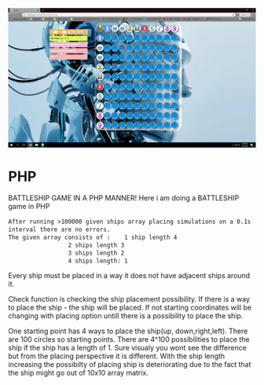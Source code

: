
<div align="center">
<img src="phpBattleshipGame.png" width="800" >
</div>

# PHP
 BATTLESHIP GAME IN A PHP MANNER! Here i am doing a BATTLESHIP  game in PHP  

	After running >100000 given ships array placing simulations on a 0.1s interval there are no errors.
	The given array consists of :    1 ship length 4
					 2 ships length 3
					 3 ships length 2
					 4 ships length: 1 
				
Every ship must be placed in a way it does not have adjacent ships around it.

Check function is checking the ship placement possibility. If there is a way to place the ship - the ship will be placed. If not starting coordinates will be changing with placing option untill there is a possibility to place the ship. 

One starting point has 4 ways to place the ship(up, down,right,left). There are 100 circles so starting points. There are 4^100 possibilities to place the ship if the ship has a length of 1. Sure visualy you wont see the difference but from the placing perspective it is different. With the ship length increasing the possibilty of placing ship is deteriorating due to the fact that the ship might go out of 10x10  array matrix.  
